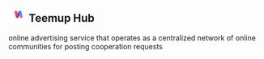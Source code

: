 ## <img src="src/images/logo.png" width="40"/>Teemup Hub
online advertising service that operates as a centralized network of online communities for posting cooperation requests
